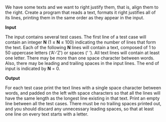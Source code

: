 We have some texts and we want to right justify them, that is, align them to the right. Create a program that reads a text, formats it right justifies all of its lines, printing them in the same order as they appear in the input.

**Input**

The input contains several test cases. The first line of a test case will contain an integer **N** (1 ≤ **N** ≤ 100) indicating the number of lines that form the text. Each of the following **N** lines will contain a text, composed of 1 to 50 uppercase letters (‘A’-‘Z’) or spaces (‘ ’). All text lines will contain at least one letter. There may be more than one space character between words. Also, there may be leading and trailing spaces in the input lines. The end of input is indicated by **N** = 0.

**Output**

For each test case print the text lines with a single space character between words, and padded on the left with space characters so that all the lines will have the same length as the longest line existing in that text. Print an empty line between all the test cases. There must be no trailing spaces printed out, and you should discard any unnecessary leading spaces, so that at least one line on every text starts with a letter.
